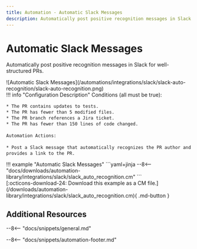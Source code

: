 ```yaml
---
title: Automation - Automatic Slack Messages
description: Automatically post positive recognition messages in Slack for well-structured PRs.
---
```

# Automatic Slack Messages

<!-- --8<-- [start:example]-->
Automatically post positive recognition messages in Slack for well-structured PRs.

<div class="automationImage" markdown="1">
![Automatic Slack Messages](/automations/integrations/slack/slack-auto-recognition/slack-auto-recognition.png)
</div>
<div class="automationDescription" markdown="1">
!!! info "Configuration Description"
    Conditions (all must be true):

    * The PR contains updates to tests.
    * The PR has fewer than 5 modified files.
    * The PR branch references a Jira ticket.
    * The PR has fewer than 150 lines of code changed.

    Automation Actions:

    * Post a Slack message that automatically recognizes the PR author and provides a link to the PR.

</div>
<div class="automationExample" markdown="1">
!!! example "Automatic Slack Messages"
    ```yaml+jinja
    --8<-- "docs/downloads/automation-library/integrations/slack/slack_auto_recognition.cm"
    ```
    <div class="result" markdown>
      <span>
      [:octicons-download-24: Download this example as a CM file.](/downloads/automation-library/integrations/slack/slack_auto_recognition.cm){ .md-button }
      </span>
    </div>
</div>
<!-- --8<-- [end:example]-->

## Additional Resources

--8<-- "docs/snippets/general.md"

--8<-- "docs/snippets/automation-footer.md"